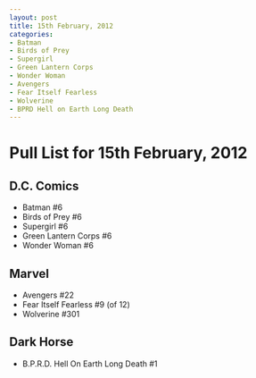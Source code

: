 ```yaml
---
layout: post
title: 15th February, 2012
categories:
- Batman
- Birds of Prey
- Supergirl
- Green Lantern Corps
- Wonder Woman
- Avengers
- Fear Itself Fearless
- Wolverine
- BPRD Hell on Earth Long Death
---
```


# Pull List for 15th February, 2012

## D.C. Comics

* Batman #6
* Birds of Prey #6
* Supergirl #6
* Green Lantern Corps #6
* Wonder Woman #6

## Marvel

* Avengers #22
* Fear Itself Fearless #9 (of 12)
* Wolverine #301

## Dark Horse

* B.P.R.D. Hell On Earth Long Death #1